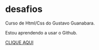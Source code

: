 # desafios

Curso de Html/Css do Gustavo Guanabara.

Estou aprendendo a usar o Github.

<a href ="https://rodrigoo2006.github.io/desafios/index.html"> CLIQUE AQUI </a>

